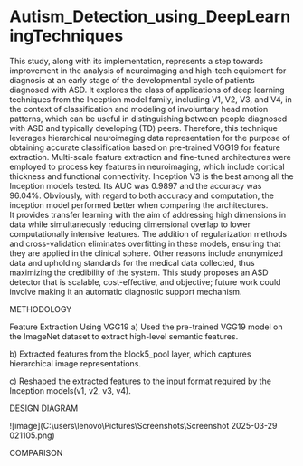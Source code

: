 # Autism_Detection_using_DeepLearningTechniques

This study, along with its implementation, represents a step towards improvement in the analysis of neuroimaging and high-tech equipment for diagnosis at an early stage of the developmental cycle of patients diagnosed with ASD. It explores the class of applications of deep learning techniques from the Inception model family, including V1, V2, V3, and V4, in the context of classification and modeling of involuntary head motion patterns, which can be useful in distinguishing between people diagnosed with ASD and typically developing (TD) peers. Therefore, this technique leverages hierarchical neuroimaging data representation for the purpose of obtaining accurate classification based on pre-trained VGG19 for feature extraction. Multi-scale feature extraction and fine-tuned architectures were employed to process key features in neuroimaging, which include cortical thickness and functional connectivity. Inception V3 is the best among all the Inception models tested. Its AUC was 0.9897 and the accuracy was 96.04%. Obviously, with regard to both accuracy and computation, the inception model performed better when comparing the architectures.                                          
It provides transfer learning with the aim of addressing high dimensions in data while simultaneously reducing dimensional overlap to lower computationally intensive features.
The addition of regularization methods and cross-validation eliminates overfitting in these models, ensuring that they are applied in the clinical sphere. Other reasons include anonymized data and upholding standards for the medical data collected, thus maximizing the credibility of the system. This study proposes an ASD detector that is scalable, cost-effective, and objective; future work could involve making it an automatic diagnostic support mechanism.

METHODOLOGY

Feature Extraction Using VGG19
a) Used the pre-trained VGG19 model on the ImageNet dataset to extract high-level semantic features.

b) Extracted features from the block5_pool layer, which captures hierarchical image representations.

c) Reshaped the extracted features to the input format required by the Inception models(v1, v2, v3, v4).


DESIGN DIAGRAM

![image](C:\users\lenovo\Pictures\Screenshots\Screenshot 2025-03-29 021105.png)

COMPARISON
